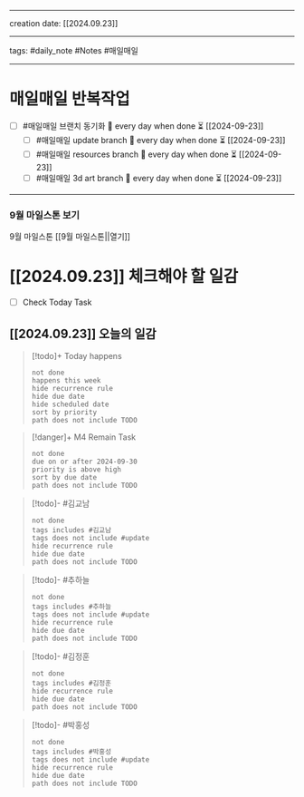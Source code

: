 
-------

creation date: [[2024.09.23]] 

--------

tags: #daily_note  #Notes #매일매일

---  
# 매일매일 반복작업 
- [ ] #매일매일 브랜치 동기화 🔁 every day when done ⏳ [[2024-09-23]] 
	- [ ] #매일매일 update branch  🔁 every day when done ⏳ [[2024-09-23]]
	- [ ] #매일매일 resources branch  🔁 every day when done ⏳ [[2024-09-23]]
	- [ ] #매일매일 3d art branch  🔁 every day when done ⏳ [[2024-09-23]]

--------

### 9월 마일스톤 보기
 9월 마일스톤 [[9월 마일스톤||열기]]



# [[2024.09.23]]  체크해야 할 일감

- [ ] Check Today Task




## [[2024.09.23]] 오늘의 일감

> [!todo]+ Today happens
> ```tasks
> not done
> happens this week
> hide recurrence rule
> hide due date
> hide scheduled date
> sort by priority
> path does not include TODO
> ```

> [!danger]+ M4 Remain Task
> ```tasks
> not done
> due on or after 2024-09-30
> priority is above high
> sort by due date
> path does not include TODO
> ```

> [!todo]- #김교남 
> ```tasks
> not done
> tags includes #김교남    
> tags does not include #update
> hide recurrence rule
> hide due date
> path does not include TODO
> ```

> [!todo]- #추하늘  
> ```tasks
> not done
> tags includes #추하늘     
> tags does not include #update
> hide recurrence rule
> hide due date
> path does not include TODO
> ```

> [!todo]- #김정훈 
> ```tasks
> not done
> tags includes #김정훈    
> hide recurrence rule
> hide due date
> path does not include TODO
> ```

> [!todo]- #박홍성 
> ```tasks
> not done
> tags includes #박홍성    
> tags does not include #update
> hide recurrence rule
> hide due date
> path does not include TODO
> ```




